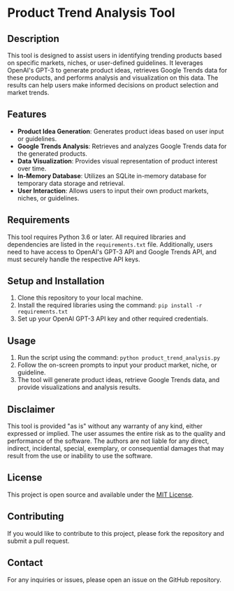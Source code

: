 # Product Trend Analysis Tool

## Description
This tool is designed to assist users in identifying trending products based on specific markets, niches, or user-defined guidelines. It leverages OpenAI's GPT-3 to generate product ideas, retrieves Google Trends data for these products, and performs analysis and visualization on this data. The results can help users make informed decisions on product selection and market trends.

## Features
- **Product Idea Generation**: Generates product ideas based on user input or guidelines.
- **Google Trends Analysis**: Retrieves and analyzes Google Trends data for the generated products.
- **Data Visualization**: Provides visual representation of product interest over time.
- **In-Memory Database**: Utilizes an SQLite in-memory database for temporary data storage and retrieval.
- **User Interaction**: Allows users to input their own product markets, niches, or guidelines.

## Requirements
This tool requires Python 3.6 or later. All required libraries and dependencies are listed in the `requirements.txt` file. Additionally, users need to have access to OpenAI's GPT-3 API and Google Trends API, and must securely handle the respective API keys.

## Setup and Installation
1. Clone this repository to your local machine.
2. Install the required libraries using the command: `pip install -r requirements.txt`
3. Set up your OpenAI GPT-3 API key and other required credentials.

## Usage
1. Run the script using the command: `python product_trend_analysis.py`
2. Follow the on-screen prompts to input your product market, niche, or guideline.
3. The tool will generate product ideas, retrieve Google Trends data, and provide visualizations and analysis results.

## Disclaimer
This tool is provided "as is" without any warranty of any kind, either expressed or implied. The user assumes the entire risk as to the quality and performance of the software. The authors are not liable for any direct, indirect, incidental, special, exemplary, or consequential damages that may result from the use or inability to use the software.

## License
This project is open source and available under the [MIT License](LICENSE).

## Contributing
If you would like to contribute to this project, please fork the repository and submit a pull request.

## Contact
For any inquiries or issues, please open an issue on the GitHub repository.
